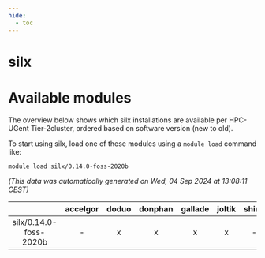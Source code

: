 ```yaml
---
hide:
  - toc
---
```


silx
====

# Available modules


The overview below shows which silx installations are available per HPC-UGent Tier-2cluster, ordered based on software version (new to old).

To start using silx, load one of these modules using a `module load` command like:

```shell
module load silx/0.14.0-foss-2020b
```

*(This data was automatically generated on Wed, 04 Sep 2024 at 13:08:11 CEST)*  

| |accelgor|doduo|donphan|gallade|joltik|shinx|skitty|
| :---: | :---: | :---: | :---: | :---: | :---: | :---: | :---: |
|silx/0.14.0-foss-2020b|-|x|x|x|x|-|x|

